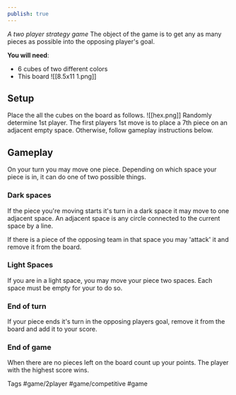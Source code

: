```yaml
---
publish: true
---
```

*A two player strategy game*
The object of the game is to get any as many pieces as possible into the opposing player's goal. 

**You will need**:
- 6 cubes of two different colors
- This board
![[8.5x11 1.png]]

## Setup
Place the all the cubes on the board as follows.
![[hex.png]]
Randomly determine 1st player. 
The first players 1st move is to place a 7th piece on an adjacent empty space. Otherwise, follow gameplay instructions below.

## Gameplay
On your turn you may move one piece. 
Depending on which space your piece is in, it can do one of two possible things.

### Dark spaces
If the piece you're moving starts it's turn in a dark space it may move to one adjacent space. An adjacent space is any circle connected to the current space by a line.

If there is a piece of the opposing team in that space you may 'attack' it and remove it from the board.

### Light Spaces
If you are in a light space, you may move your piece two spaces. Each space must be empty for your to do so.

### End of turn
If your piece ends it's turn in the opposing players goal, remove it from the board and add it to your score.

### End of game
When there are no pieces left on the board count up your points. The player with the highest score wins.

Tags
#game/2player #game/competitive #game

